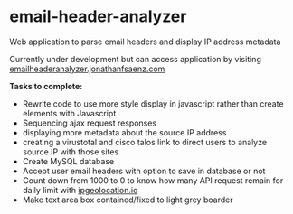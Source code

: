# email-header-analyzer
Web application to parse email headers and display IP address metadata

Currently under development but can access application by visiting [emailheaderanalyzer.jonathanfsaenz.com](https://emailheaderanalyzer.jonathanfsaenz.com)

**Tasks to complete:**

- Rewrite code to use more style display in javascript rather than create elements with Javascript
- Sequencing ajax request responses
- displaying more metadata about the source IP address
- creating a virustotal and cisco talos link to direct users to analyze source IP with those sites
- Create MySQL database
- Accept user email headers with option to save in database or not
- Count down from 1000 to 0 to know how many API request remain for daily limit with [ipgeolocation.io](https://ipgeolocation.io)
- Make text area box contained/fixed to light grey boarder
